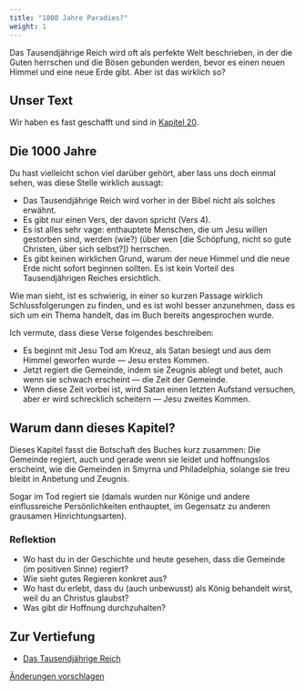 ```yaml
---
title: "1000 Jahre Paradies?"
weight: 1
---
```



Das Tausendjährige Reich wird oft als perfekte Welt beschrieben, in der die Guten herrschen und die Bösen gebunden werden, bevor es einen neuen Himmel und eine neue Erde gibt. Aber ist das wirklich so?


## Unser Text

<a name="cedf"></a>
Wir haben es fast geschafft und sind in [Kapitel 20](https://www.bibleserver.com/SLT/Offenbarung20).


## Die 1000 Jahre

<a name="aef3"></a>
Du hast vielleicht schon viel darüber gehört, aber lass uns doch einmal sehen, was diese Stelle wirklich aussagt:

- Das Tausendjährige Reich wird vorher in der Bibel nicht als solches erwähnt.
- Es gibt nur einen Vers, der davon spricht (Vers 4).
- Es ist alles sehr vage: enthauptete Menschen, die um Jesu willen gestorben sind, werden (wie?) (über wen [die Schöpfung, nicht so gute Christen, über sich selbst?]) herrschen.
- Es gibt keinen wirklichen Grund, warum der neue Himmel und die neue Erde nicht sofort beginnen sollten. Es ist kein Vorteil des Tausendjährigen Reiches ersichtlich.


Wie man sieht, ist es schwierig, in einer so kurzen Passage wirklich Schlussfolgerungen zu finden, und es ist wohl besser anzunehmen, dass es sich um ein Thema handelt, das im Buch bereits angesprochen wurde.

Ich vermute, dass diese Verse folgendes beschreiben:

- Es beginnt mit Jesu Tod am Kreuz, als Satan besiegt und aus dem Himmel geworfen wurde — Jesu erstes Kommen.
- Jetzt regiert die Gemeinde, indem sie Zeugnis ablegt und betet, auch wenn sie schwach erscheint — die Zeit der Gemeinde.
- Wenn diese Zeit vorbei ist, wird Satan einen letzten Aufstand versuchen, aber er wird schrecklich scheitern — Jesu zweites Kommen.



## Warum dann dieses Kapitel?

<a name="914c"></a>
Dieses Kapitel fasst die Botschaft des Buches kurz zusammen: Die Gemeinde regiert, auch und gerade wenn sie leidet und hoffnungslos erscheint, wie die Gemeinden in Smyrna und Philadelphia, solange sie treu bleibt in Anbetung und Zeugnis.

Sogar im Tod regiert sie (damals wurden nur Könige und andere einflussreiche Persönlichkeiten enthauptet, im Gegensatz zu anderen grausamen Hinrichtungsarten).


### Reflektion

<a name="5f46"></a>
- Wo hast du in der Geschichte und heute gesehen, dass die Gemeinde (im positiven Sinne) regiert?
- Wie sieht gutes Regieren konkret aus?
- Wo hast du erlebt, dass du (auch unbewusst) als König behandelt wirst, weil du an Christus glaubst?
- Was gibt dir Hoffnung durchzuhalten?







## Zur Vertiefung

<a name="d194"></a>
- [Das Tausendjährige Reich](../../../content/1000y/expl/the-thousand-year-kingdom)





[Änderungen vorschlagen](https://github.com/revelation-today/revelation-today/blob/main/exampleSite/content/docs/content/1000y/appl/1000-years-of-paradise.de.md)
